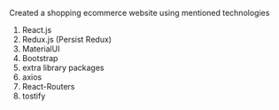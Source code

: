 Created a shopping ecommerce website using mentioned technologies
1) React.js
2) Redux.js (Persist Redux)
3) MaterialUI
4) Bootstrap
5) extra library packages
6) axios
7) React-Routers
8) tostify


